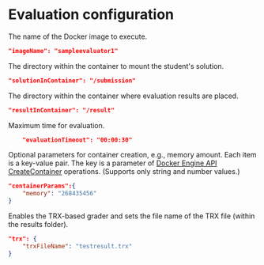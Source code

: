 # Evaluation configuration

The name of the Docker image to execute.

```json
"imageName": "sampleevaluator1"
```

The directory within the container to mount the student's solution.

```json
"solutionInContainer": "/submission"
```

The directory within the container where evaluation results are placed.

```json
"resultInContainer": "/result"
```

Maximum time for evaluation.

```json
    "evaluationTimeout": "00:00:30"
```

Optional parameters for container creation, e.g., memory amount. Each item is a key-value pair. The key is a parameter of [Docker Engine API CreateContainer](https://docs.docker.com/engine/api/v1.30/#operation/ContainerCreate) operations. (Supports only string and number values.)

```json
"containerParams":{
    "memory": "268435456"
}
```

Enables the TRX-based grader and sets the file name of the TRX file (within the results folder).

```json
"trx": {
    "trxFileName": "testresult.trx"
}
```
